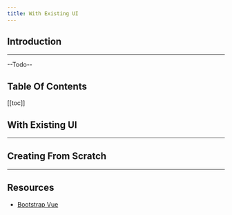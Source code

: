 ```yaml
---
title: With Existing UI
---
```


## Introduction
---

--Todo--



## Table Of Contents

[[toc]]



## With Existing UI
---


## Creating From Scratch
---



## Resources

 - [Bootstrap Vue](https://vuejs.org/)

 